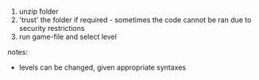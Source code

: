 1. unzip folder
2. 'trust' the folder if required - sometimes the code cannot be ran due to security restrictions
3. run game-file and select level

notes:
- levels can be changed, given appropriate syntaxes
   

